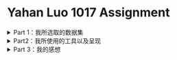 
# Yahan Luo 1017 Assignment
<details>
<summary>Part 1：我所选取的数据集</summary>
  
## 我所选取的数据集
 * 我所选取的数据集是纽约市Airbnb的数据，它发布于两个月之前，数据评分到达10分（well documented）。数据包内部包括一份CSV文件和一张纽约市的地图。
![NY Ab](https://github.com/YahanLuo/2019-Visual-Data-Journalism/blob/master/Assignment%201017/NYAbsource.png)
* 我在八月份刚刚去纽约旅游了十天，其黄金地段高昂的酒店价格给我留下了难以磨灭的心理阴影。所以，我想用这份数据看一看，是否能用法拉盛的宾馆价格住到曼哈顿的民宿？还是说天下的乌鸦一般黑，Airbnb和hotel的价格不相上下？
* 打开 CSV文件，我发现这份文件里包含十六个变量，它们分别是：房间id、房间名、房主id、房主名、街区、街区所在片区、经度、维度、房间种类、价格、最短租赁天数、总浏览量、最近一次浏览记录、月均浏览量、每年可住天数。还有一个变量我没看懂，叫做calculated_host_listings_count。
* 整个文件包含48895条数据，毕竟纽约也是个旅游城市，拥有这么多家Airbnb也是情理之中的事情。我仗着自己电脑性能好，决定把这五万条数据都用上。
* 但很快，我就意识到了什么叫“莽夫之勇”。
</details>

<details>
 <summary>Part2：我所使用的工具以及呈现</summary>
  
## 我所使用的工具以及呈现
* 我选择的呈现工具有Tableau，数可视，镝数，BDP。（我原本也想用Echarts来着，但是它复杂的编辑过程吓退了我。）
* 下面我将从不同类别数据的呈现的角度，整理我的呈现内容以及感想：
  
  ### 1.所在位置
  * 这是纽约Airbnb所在的区域位置条形图；
   ![ny ab](https://github.com/YahanLuo/2019-Visual-Data-Journalism/blob/master/Assignment%201017/AirbnbLocation.png)
  * 我尝试在地图上用直观的方式标注Airbnb的位置，企图看出是否存在中心点。然而，我低估了五万个数据的力量————整个曼哈顿被密密麻麻地覆盖着，根本看不出任何的集中区域；
   ![ny ab](https://github.com/YahanLuo/2019-Visual-Data-Journalism/blob/master/Assignment%201017/NYAblocation.png)
  * 我没死心，又企图在地图上表明街区。然而，我忘记了街区本来就是一个地理元素，在地图上标注出来没有任何的作用。只得到一张花花绿绿的纽约街区地图。
  ![nyab](https://github.com/YahanLuo/2019-Visual-Data-Journalism/blob/master/Assignment%201017/NYab%20neighborhood.png)
  
   ### 2.价格
   * 价格是呈现的重头戏，我决心用好几种方法呈现：地图散点图，热力图，地图条形图。
   * 首先，我在Tableau中做出了第一份散点图。然而效果很不理想。本来的颜色是从黄色到红色渐变，但地图上大部分点都是黄色的且分布过于密集，几乎看不出价格的差别。（就跟上面那张黄色点点差不多）我仔细回想，发现纽约Airbnb的价格区间比较特殊————
   ![nyab](https://github.com/YahanLuo/2019-Visual-Data-Journalism/blob/master/Assignment%201017/price%20range.png)
   * 如果将红色设置为最高价格————也就是一万美元；那么大部分Airbnb都呈现黄色的“低价”是肯定的。于是，我做出了一些调整：把红色设置为五百美元（再往上就是我住不起的地方），把点的半径调小，不透明度降低，最后得到如下的价格散点图：
   ![nyab](https://github.com/YahanLuo/2019-Visual-Data-Journalism/blob/master/Assignment%201017/price%201.png)
   * 下面是用BDP生成的价格热力图。
    ![nyab](https://github.com/YahanLuo/2019-Visual-Data-Journalism/blob/master/Assignment%201017/price%20heat.png)
   * 就在我研究热力图时，BDP同一类别下的另一个图标吸引了我————地图条形图。说实话我觉得它长得很丑且非常诡异，但是我发现这个图表竟然可以比较友好地展现之前被我牺牲掉的极高值：
    ![nyab](https://github.com/YahanLuo/2019-Visual-Data-Journalism/blob/master/Assignment%201017/price%20bar.png)
    
    ### 3.房间类别
    * Airbnb的房间一般分为整套出租、单间出租和房间共享；这是整个纽约Airbnb的room type的bar图：
    ![nyab](https://github.com/YahanLuo/2019-Visual-Data-Journalism/blob/master/Assignment%201017/room%20type.png)
   *  这是加入neighborhood-group变量之后的bar图：
   ![nyab](https://github.com/YahanLuo/2019-Visual-Data-Journalism/blob/master/Assignment%201017/room%20type%20location%20bar.png)
   * 由于非常非常非常喜欢桑基图，所以这次也强行做了一张：
   ![nyab](https://github.com/YahanLuo/2019-Visual-Data-Journalism/blob/master/Assignment%201017/location%20type.png)
   * 然而！最喜欢的还是这张！房间类别+所在位置+价格（颜色深浅）:
   ![nyab](https://github.com/YahanLuo/2019-Visual-Data-Journalism/blob/master/Assignment%201017/location%20type%202.png)
   
   ### 4.房间名字
   * 最后皮了一下，做一个房间名字的词云：
   ![](https://github.com/YahanLuo/2019-Visual-Data-Journalism/blob/master/Assignment%201017/room%20name.png)

</details>

<details>
  
<summary>Part 3：我的感想</summary>

## 我的感想
  1. **关于数据：**
  * 我之前做数据新闻的时候，总是因为找不到合适的数据而无比难受。所以当五万条整齐干净的数据出现在我眼前时，我真是快乐得快要死掉。有一种饥荒者见大餐的感觉。
  * 但等冷静下来发现，我并没有很好地将这份数据用尽。大约一半的变量我都没有挖掘出里面的信息，这是正常的吗？还是我的能力太局限？
  2. **关于工具：**
  * 线上工具虽然简易快捷，但终究还是有不小的限制性，尤其是在美工方面。同时也希望老师能多介绍一些国外的线上可视化网站，看看是否有能够兼具便捷性、美观、自由度的工具。
  * 而tableau虽然好用，其美工上也较为有限。特别有特色的数据表是否都得用代码来写？或者用ps，ai？
  3. **关于做图：**
  * 最直观的数据表达方法（比方说地图）可能会比较吸引人，但未必是最好的表现方法。就像不同地区的房间价格，是否用一个盒须图能更好表达呢？既能够看出不同地区价格的平均值差异，又能够看出其极差和上下限。（我没做盒须图是因为没研究懂怎么做）
  * 做图的时候不能想当然，先研究数据的特点，再结合特点去想呈现方式。否则就可能因为不了解数据特性而出错。
  * 为了呈现出大部分数据的规律而牺牲一小部分数据（让它们呈现不出来），比如让所有五百美金以上的房间都显示出一个颜色，这样值得吗？
  
</details>


    
    
 
  
